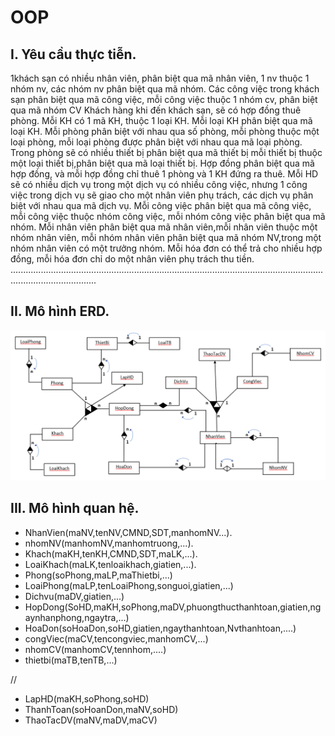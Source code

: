 # OOP


I.	Yêu cầu thực tiễn.
---
1khách sạn có nhiều nhân viên, phân biệt qua mã nhân viên, 1 nv thuộc 1 nhóm nv, các nhóm nv phân biệt qua mã nhóm.
Các công việc trong khách sạn phân biệt qua mã công việc, mỗi công việc thuộc 1 nhóm cv, phân biệt qua mã nhóm CV
Khách hàng khi đến khách sạn, sẽ có hợp đồng thuê phòng. Mỗi KH có 1 mã KH, thuộc 1 loại KH. Mỗi loại KH phân biệt qua mã loại KH. 
Mỗi phòng phân biệt với nhau qua số phòng, mỗi phòng thuộc một loại phòng, mỗi loại phòng được phân biệt với nhau qua mã loại phòng.
Trong phòng sẽ có nhiều thiết bị phân biệt qua mã thiết bị mỗi thiết bị thuộc một loại thiết bị,phân biệt qua mã loại thiết bị.
Hợp đồng phân biệt qua mã hợp đồng, và mỗi hợp đồng chỉ thuê 1 phòng và 1 KH đứng ra thuê.
Mỗi HD sẽ có nhiều dịch vụ trong một dịch vụ có nhiều công việc, nhưng 1 công việc trong dịch vụ sẽ giao cho một nhân viên phụ trách, các dịch vụ phân biệt với nhau qua mã dịch vụ.
Mỗi công việc phân biệt qua mã công việc, mỗi công việc thuộc nhóm công việc, mỗi nhóm công việc phân biệt qua mã nhóm.
Mỗi nhân viên phân biệt qua mã nhân viên,mỗi nhân viên thuộc một nhóm nhân viên, mỗi nhóm nhân viên phân biệt qua mã nhóm NV,trong một nhóm nhân viên có một trưởng nhóm.
Mỗi hóa đơn có thể trả cho nhiều hợp đồng, mỗi hóa đơn chỉ do một nhân viên phụ trách thu tiền.
..............................................................................................................................................................
 

II.	Mô hình ERD.
------
![alt text](https://github.com/CaoHoaiTan/OOP/blob/main/ERD/Demo.png)
 
III.	Mô hình quan hệ.
-------
- NhanVien(maNV,tenNV,CMND,SDT,manhomNV...).
- nhomNV(manhomNV,manhomtruong,...).
- Khach(maKH,tenKH,CMND,SDT,maLK,...).
- LoaiKhach(maLK,tenloaikhach,giatien,...).
- Phong(soPhong,maLP,maThietbi,...)
- LoaiPhong(maLP,tenLoaiPhong,songuoi,giatien,...)
- Dichvu(maDV,giatien,...)
- HopDong(SoHD,maKH,soPhong,maDV,phuongthucthanhtoan,giatien,ngaynhanphong,ngaytra,...)
- HoaDon(soHoaDon,soHD,giatien,ngaythanhtoan,Nvthanhtoan,....)
- congViec(maCV,tencongviec,manhomCV,...)
- nhomCV(manhomCV,tennhom,....)
- thietbi(maTB,tenTB,...)

//
- LapHD(maKH,soPhong,soHD)
- ThanhToan(soHoanDon,maNV,soHD)
- ThaoTacDV(maNV,maDV,maCV)
 


